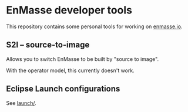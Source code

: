 # EnMasse developer tools

This repository contains some personal tools for working on [enmasse.io](http://enmasse.io).

## S2I – source-to-image

Allows you to switch EnMasse to be built by "source to image".

With the operator model, this currently doesn't work.

## Eclipse Launch configurations

See [launch/](launch/ "Launch configurations").